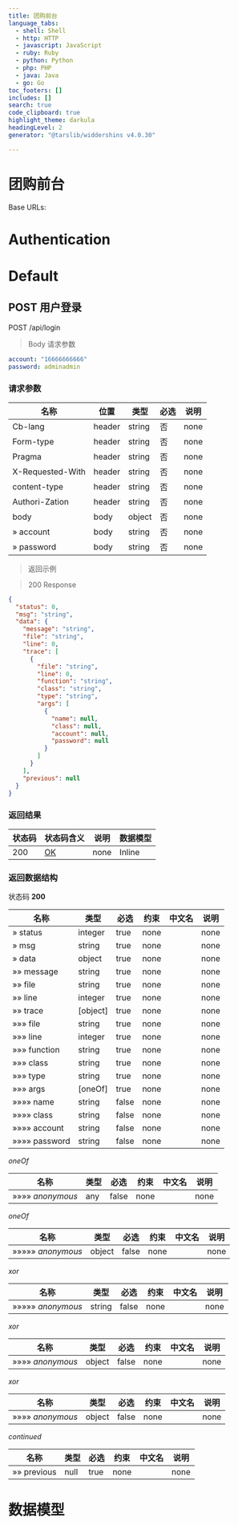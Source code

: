 ```yaml
---
title: 团购前台
language_tabs:
  - shell: Shell
  - http: HTTP
  - javascript: JavaScript
  - ruby: Ruby
  - python: Python
  - php: PHP
  - java: Java
  - go: Go
toc_footers: []
includes: []
search: true
code_clipboard: true
highlight_theme: darkula
headingLevel: 2
generator: "@tarslib/widdershins v4.0.30"

---
```


# 团购前台

Base URLs:

# Authentication

# Default

## POST 用户登录

POST /api/login

> Body 请求参数

```yaml
account: "16666666666"
password: adminadmin

```

### 请求参数

|名称|位置|类型|必选|说明|
|---|---|---|---|---|
|Cb-lang|header|string| 否 |none|
|Form-type|header|string| 否 |none|
|Pragma|header|string| 否 |none|
|X-Requested-With|header|string| 否 |none|
|content-type|header|string| 否 |none|
|Authori-Zation|header|string| 否 |none|
|body|body|object| 否 |none|
|» account|body|string| 否 |none|
|» password|body|string| 否 |none|

> 返回示例

> 200 Response

```json
{
  "status": 0,
  "msg": "string",
  "data": {
    "message": "string",
    "file": "string",
    "line": 0,
    "trace": [
      {
        "file": "string",
        "line": 0,
        "function": "string",
        "class": "string",
        "type": "string",
        "args": [
          {
            "name": null,
            "class": null,
            "account": null,
            "password": null
          }
        ]
      }
    ],
    "previous": null
  }
}
```

### 返回结果

|状态码|状态码含义|说明|数据模型|
|---|---|---|---|
|200|[OK](https://tools.ietf.org/html/rfc7231#section-6.3.1)|none|Inline|

### 返回数据结构

状态码 **200**

|名称|类型|必选|约束|中文名|说明|
|---|---|---|---|---|---|
|» status|integer|true|none||none|
|» msg|string|true|none||none|
|» data|object|true|none||none|
|»» message|string|true|none||none|
|»» file|string|true|none||none|
|»» line|integer|true|none||none|
|»» trace|[object]|true|none||none|
|»»» file|string|true|none||none|
|»»» line|integer|true|none||none|
|»»» function|string|true|none||none|
|»»» class|string|true|none||none|
|»»» type|string|true|none||none|
|»»» args|[oneOf]|true|none||none|
|»»»» name|string|false|none||none|
|»»»» class|string|false|none||none|
|»»»» account|string|false|none||none|
|»»»» password|string|false|none||none|

*oneOf*

|名称|类型|必选|约束|中文名|说明|
|---|---|---|---|---|---|
|»»»» *anonymous*|any|false|none||none|

*oneOf*

|名称|类型|必选|约束|中文名|说明|
|---|---|---|---|---|---|
|»»»»» *anonymous*|object|false|none||none|

*xor*

|名称|类型|必选|约束|中文名|说明|
|---|---|---|---|---|---|
|»»»»» *anonymous*|string|false|none||none|

*xor*

|名称|类型|必选|约束|中文名|说明|
|---|---|---|---|---|---|
|»»»» *anonymous*|object|false|none||none|

*xor*

|名称|类型|必选|约束|中文名|说明|
|---|---|---|---|---|---|
|»»»» *anonymous*|object|false|none||none|

*continued*

|名称|类型|必选|约束|中文名|说明|
|---|---|---|---|---|---|
|»» previous|null|true|none||none|

# 数据模型

